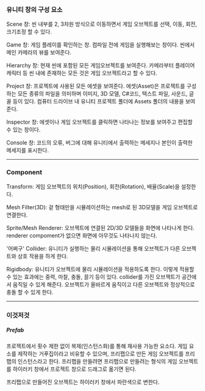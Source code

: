 ### 유니티 창의 구성 요소

Scene 창: 씬 내부를 2, 3차원 방식으로 이동하면서 게임 오브젝트를 선택, 이동, 회전, 크기조정 할 수 있다.

Game 창: 게임 플레이를 확인하는 창. 컴파일 전에 게임을 실행해보는 창이다. 씬에서 메인 카메라의 뷰를 보여준다.

Hierarchy 창: 현재 씬에 포함된 모든 게임오브젝트를 보여준다. 카메라부터 플레이어 캐릭터 등 씬 내에 존재하는 모든 것은 게임 오브젝트라고 할 수 있다.

Project 창: 프로젝트에 사용된 모든 에셋을 보여준다. 에셋(Asset)은 프로젝트를 구성하는 모든 종류의 파일을 의미하며 이미지, 3D 모델, C#코드, 텍스트 파일, 사운드, 글꼴 등이 있다. 컴퓨터 드라이브 내 유니티 프로젝트 폴더에 Assets 폴더의 내용을 보여준다.

Inspector 창: 에셋이나 게임 오브젝트를 클릭하면 나타나는 정보를 보여주고 편집할 수 있는 창이다.

Console 창: 코드의 오류, 버그에 대해 유니티에서 출력하는 메세지나 본인이 출력한 메세지를 표시한다.

--------------

### Component

Transform: 게임 오브젝트의 위치(Position), 회전(Rotation), 배율(Scale)을 설정한다.

Mesh Filter(3D): 겉 형태만을 시뮬레이션하는 mesh로 된 3D모델을 게임 오브젝트로 연결한다. 

Sprite/Mesh Renderer: 오브젝트에 연결된 2D/3D 모델들을 화면에 나타나게 한다. renderer compoment가 없으면 화면에 아무것도 나타나지 않는다.

'어쩌구' Collider: 유니티가 실행하는 물리 시뮬레이션을 통해 오브젝트가 다른 오브젝트와 상호 작용을 하게 한다.

Rigidbody: 유니티가 오브젝트에 물리 시뮬레이션을 적용하도록 한다. 이렇게 적용할 수 있는 효과에는 중력, 마찰, 충돌, 끌기 등이 있다. collider를 가진 오브젝트가 공간에서 움직일 수 있게 해준다. 오브젝트가 올바르게 움직이고 다른 오브젝트와 정상적으로 충돌 할 수 있게 한다.

----------------

### 이것저것

##### Prefab

프로젝트에서  횟수 제한 없이 복제(인스턴스화)를 통해 재사용 가능한 요소다. 게임 요소를 제작하는 거푸집이라고 비유할 수 있으며, 프리팹으로 만든 게임 오브젝트를 프리팹의 인스턴스라고 한다. 프리팹을 만들려면 프리팹으로 만들려는 형식의 게임 오브젝트를 하이러키 창에서 프로젝트 창으로 드래그로 옮기면 된다.

프리팹으로 만들어진 오브젝트는 하이러키 창에서 파란색으로 변한다.